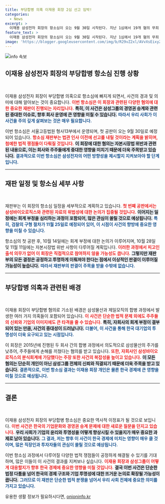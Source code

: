 ```yaml
---
title: 부당합병 의혹 이재용 회장 2심 선고 임박!
categories:
  - News
excerpt: >
  이재용 삼성전자 회장의 항소심이 오는 9월 30일 시작된다. 지난 1심에서 19개 혐의 무죄 판결을 받은 그가 다시 법정에 서는 이유와 후속 일정에 대해 알아보자. 클릭해 더 많은 정보 확인하세요!
feature_text: >
  이재용 삼성전자 회장의 항소심이 오는 9월 30일 시작된다. 지난 1심에서 19개 혐의 무죄 판결을 받은 그가 다시 법정에 서는 이유와 후속 일정에 대해 알아보자. 클릭해 더 많은 정보 확인하세요!
image: 'https://blogger.googleusercontent.com/img/b/R29vZ2xl/AVvXsEixyZcFfHzMRdzZMjFBmAUKJYCLCGyLL1o632UiGVXcaFdKo_bkvkuCioo0uUKlGfBVcT3P84aROyZIXSBEx3Aw5nCQ3pTgDom1WDC4m8eifvWiAmWEEVb4x6G_l8C0QH225ldMjyaFvpxGEBGNO37VmDTDMHGhJPq73UglMfDca1-0aw/s1600/blogspot.png'
---
```


<p><img src="https://blogger.googleusercontent.com/img/b/R29vZ2xl/AVvXsEixyZcFfHzMRdzZMjFBmAUKJYCLCGyLL1o632UiGVXcaFdKo_bkvkuCioo0uUKlGfBVcT3P84aROyZIXSBEx3Aw5nCQ3pTgDom1WDC4m8eifvWiAmWEEVb4x6G_l8C0QH225ldMjyaFvpxGEBGNO37VmDTDMHGhJPq73UglMfDca1-0aw/s1600/blogspot.png" alt="info 속보" /></p>

<h2 data-ke-size="size26">이재용 삼성전자 회장의 부당합병 항소심 진행 상황</h2>

<p data-ke-size="size16">&nbsp;</p>

<p>이재용 삼성전자 회장이 부당합병 의혹으로 항소심에 빠지게 되면서, 사건의 경과 및 의미에 대해 알아보는 것이 중요합니다. <b><span style="color: #ee2323;">이번 항소심은 이 회장과 관련된 다양한 혐의에 대한 중요한 재판이 진행되는 자리입니다.</span></b> <b><span style="background-color: #21538527;">특히, 이 사건은 삼성그룹의 경영권 승계와 관련된 중대한 이슈로, 향후 회사 운영에 큰 영향을 미칠 수 있습니다.</span></b> <b><span style="color: #1a5490;">따라서 우리 사회가 이 사건을 주의 깊게 살펴보는 것은 매우 필요합니다.</span></b></p>

<p>이번 항소심은 서울고등법원 형사13부에서 운영되며, 첫 공판이 오는 9월 30일로 예정되어 있습니다. <b><span style="color: #ee2323;">항소심 재판부는 법관 인사 이전에 선고를 내릴 것이라는 계획을 밝히며, 첨예한 법적 쟁점들이 다뤄질 것입니다.</span></b> <b><span style="background-color: #21538527;">이 회장에 대한 혐의는 자본시장법 위반과 관련된 내용으로, 이는 회사와 주주들에게 중대한 영향을 미치기 때문에 더욱 주목받고 있습니다.</span></b> <b><span style="color: #1a5490;">결과적으로 이번 항소심은 삼성전자의 어떤 방향성을 제시할지 지켜보아야 할 단계입니다.</span></b></p>

<hr>

<h2 data-ke-size="size26">재판 일정 및 항소심 세부 사항</h2>

<p data-ke-size="size16">&nbsp;</p>

<p>재판부는 이 회장의 항소심 일정을 세부적으로 계획하고 있습니다. <b><span style="color: #ee2323;">첫 번째 공판에서는 삼성바이오로직스와 관련된 자료의 위법성에 대한 논의가 집중될 것입니다.</span></b> <b><span style="background-color: #21538527;">이어지는 일정에는 회계 부정을 심리하는 과정이 포함되어, 많은 관심이 쏠릴 것으로 예상됩니다.</span></b> <b><span style="color: #1a5490;">특히, 검찰의 구형 절차가 11월 25일로 예정되어 있어, 이 시점이 사건의 향방에 중요한 영향을 미칠 수 있습니다.</span></b></p>

<p>항소심의 첫 공판 후, 10월 14일에는 회계 부정에 대한 논의가 이루어지며, 10월 28일 및 11월 11일에는 자본시장법 위반 사항이 다루어질 계획입니다. <b><span style="color: #ee2323;">이러한 과정에서 피고인 출석 의무가 없어 이 회장은 직접적으로 참여하지 않을 가능성도 큽니다.</span></b> <b><span style="background-color: #21538527;">그렇지만 재판부의 모든 결정은 공정하고 투명하게 이뤄져야 한다는 점에서 이상적인 판결이 이루어질 가능성이 높습니다.</span></b> <b><span style="color: #1a5490;">따라서 재판부의 판결이 주목을 받을 수밖에 없습니다.</span></b></p>

<hr>

<h2 data-ke-size="size26">부당합병 의혹과 관련된 배경</h2>

<p data-ke-size="size16">&nbsp;</p>

<p>이재용 회장이 부당합병 혐의로 기소된 배경은 삼성물산과 제일모직의 합병 과정에서 발생한 여러 가지 의혹들이 포함되어 있습니다. <b><span style="color: #ee2323;">이 사건은 단순한 법적 문제 외에도 주주들의 신뢰와 기업의 이미지에도 큰 타격을 줄 수 있습니다.</span></b> <b><span style="background-color: #21538527;">특히, 자회사의 회계 부정이 결부되어 있는 만큼, 사건의 중대성이 드러납니다.</span></b> <b><span style="color: #1a5490;">더불어, 이 사건을 통해 한국 대기업의 투명성이 더욱 요구되고 있는 시점입니다.</span></b></p>

<p>이 회장은 2015년에 진행된 두 회사 간의 합병 과정에서 의도적으로 삼성물산의 주가를 낮추어, 주주들에게 손해를 끼쳤다는 혐의를 받고 있습니다. <b><span style="color: #ee2323;">또한, 자회사인 삼성바이오로직스의 분식회계에 가담했다는 주장 또한 사건의 복잡성을 높이고 있습니다.</span></b> <b><span style="background-color: #21538527;">이 모든 혐의는 단순히 개인이 아닌 삼성그룹 전체의 신뢰와 직결되기 때문에 더욱 주목을 받고 있습니다.</span></b> <b><span style="color: #1a5490;">결론적으로, 이번 항소심 결과는 이재용 회장 개인은 물론 한국 경제에 큰 영향을 미칠 것으로 예상됩니다.</span></b></p>

<hr>

<h2 data-ke-size="size26">결론</h2>

<p data-ke-size="size16">&nbsp;</p>

<p>이재용 삼성전자 회장의 부당합병 항소심은 중요한 역사적 이정표가 될 것으로 보입니다. <b><span style="color: #ee2323;">이번 사건은 한국의 기업문화와 경영권 승계 문제에 대한 새로운 질문을 던지고 있습니다.</span></b> <b><span style="background-color: #21538527;">우리 사회가 기업의 윤리와 투명성을 어떻게 향상시킬 수 있을지가 매우 중요한 과제로 남아 있습니다.</span></b> <b><span style="color: #1a5490;">그 결과, 저는 향후 이 사건이 한국 경제에 미치는 영향이 매우 클 것이며, 많은 직장인과 투자자들의 관심이 쏠릴 것으로 예상됩니다.</span></b></p>

<p>이번 항소심 과정에서 다루어질 다양한 법적 쟁점들이 공정하게 해결될 수 있기를 기대하며, 많은 이들이 이 사건의 결과를 지켜보나 싶습니다. <b><span style="color: #ee2323;">이재용 회장과 삼성그룹이 어떻게 대응할지가 향후 한국 경제에 중요한 영향을 미칠 것입니다.</span></b> <b><span style="background-color: #21538527;">결국 이번 사건은 단순한 법정 다툼을 넘어 한국의 경제 구조와 기업 투명성에 대한 뜨거운 논의로 확장될 가능성이 큽니다.</span></b> <b><span style="color: #1a5490;">그러므로 이 재판은 단순한 법적 분쟁을 넘어서 우리 사회 전체에 중요한 의미를 가지고 있습니다.</span></b></p>
유용한 생활 정보가 필요하시다면, <a href="https://onioninfo.kr" rel="dofollow">onioninfo.kr</a>


